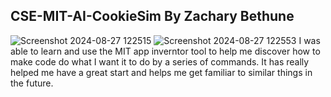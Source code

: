 CSE-MIT-AI-CookieSim By Zachary Bethune
----------------------------------------
![Screenshot 2024-08-27 122515](https://github.com/user-attachments/assets/5901d0c1-98fa-4c08-98df-ec1a885f480f)
![Screenshot 2024-08-27 122553](https://github.com/user-attachments/assets/2cc6f26c-9b75-43b7-9807-bb0e807971a8)
I was able to learn and use the MIT app inverntor tool to help me discover how to make code do what I want it to do by a series of commands. It has really helped me have a great start and helps me get familiar to similar things in the future.
